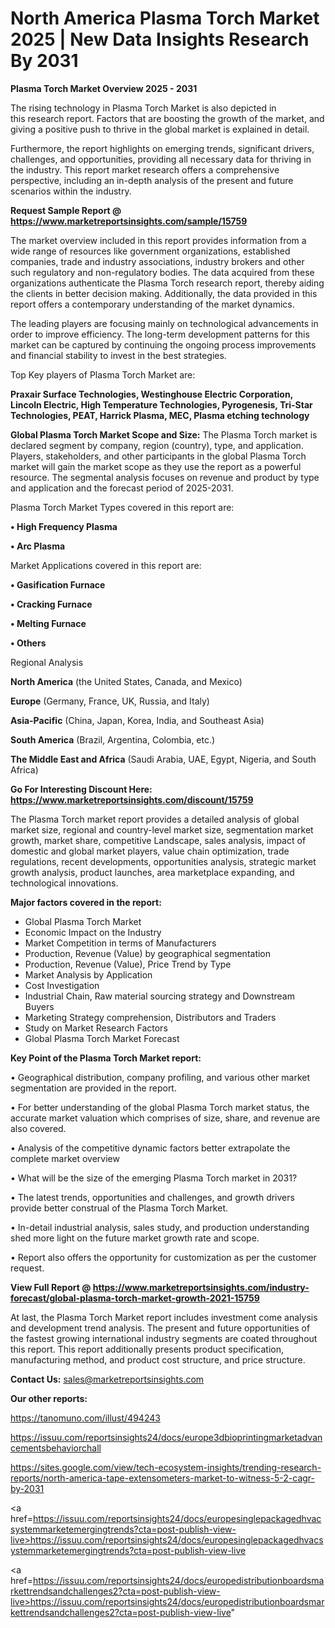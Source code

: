  # North America Plasma Torch Market 2025 | New Data Insights Research By 2031

<Strong> Plasma Torch Market Overview 2025 - 2031</strong>

The rising technology in Plasma Torch Market is also depicted in this research report. Factors that are boosting the growth of the market, and giving a positive push to thrive in the global market is explained in detail.

Furthermore, the report highlights on emerging trends, significant drivers, challenges, and opportunities, providing all necessary data for thriving in the industry. This report market research offers a comprehensive perspective, including an in-depth analysis of the present and future scenarios within the industry.

<strong>Request Sample Report @ <a href=https://www.marketreportsinsights.com/sample/15759>https://www.marketreportsinsights.com/sample/15759</a></strong>

The market overview included in this report provides information from a wide range of resources like government organizations, established companies, trade and industry associations, industry brokers and other such regulatory and non-regulatory bodies. The data acquired from these organizations authenticate the Plasma Torch research report, thereby aiding the clients in better decision making. Additionally, the data provided in this report offers a contemporary understanding of the market dynamics.

The leading players are focusing mainly on technological advancements in order to improve efficiency. The long-term development patterns for this market can be captured by continuing the ongoing process improvements and financial stability to invest in the best strategies.

Top Key players of Plasma Torch Market are:

<strong>Praxair Surface Technologies, Westinghouse Electric Corporation, Lincoln Electric, High Temperature Technologies, Pyrogenesis, Tri-Star Technologies, PEAT, Harrick Plasma, MEC, Plasma etching technology</strong>

<strong><b>Global Plasma Torch Market Scope and Size:</b></strong>
The Plasma Torch market is declared segment by company, region (country), type, and application. Players, stakeholders, and other participants in the global Plasma Torch market will gain the market scope as they use the report as a powerful resource. The segmental analysis focuses on revenue and product by type and application and the forecast period of 2025-2031.

Plasma Torch Market Types covered in this report are:

<strong>• High Frequency Plasma

• Arc Plasma</strong>

Market Applications covered in this report are:

<strong>• Gasification Furnace

• Cracking Furnace

• Melting Furnace

• Others</strong> 

Regional Analysis

<strong>North America</strong> (the United States, Canada, and Mexico)

<strong>Europe</strong> (Germany, France, UK, Russia, and Italy)

<strong>Asia-Pacific</strong> (China, Japan, Korea, India, and Southeast Asia)

<strong>South America</strong> (Brazil, Argentina, Colombia, etc.)

<strong>The Middle East and Africa</strong> (Saudi Arabia, UAE, Egypt, Nigeria, and South Africa)

<strong>Go For Interesting Discount Here: <a href=https://www.marketreportsinsights.com/discount/15759>https://www.marketreportsinsights.com/discount/15759</a></strong>

The Plasma Torch market report provides a detailed analysis of global market size, regional and country-level market size, segmentation market growth, market share, competitive Landscape, sales analysis, impact of domestic and global market players, value chain optimization, trade regulations, recent developments, opportunities analysis, strategic market growth analysis, product launches, area marketplace expanding, and technological innovations.

<strong><b>Major factors covered in the report:</b></strong>
<ul>
  <li>Global Plasma Torch Market </li>
  <li>Economic Impact on the Industry</li>
  <li>Market Competition in terms of Manufacturers</li>
  <li>Production, Revenue (Value) by geographical segmentation</li>
  <li>Production, Revenue (Value), Price Trend by Type</li>
  <li>Market Analysis by Application</li>
  <li>Cost Investigation</li>
  <li>Industrial Chain, Raw material sourcing strategy and Downstream Buyers</li>
  <li>Marketing Strategy comprehension, Distributors and Traders</li>
  <li>Study on Market Research Factors</li>
  <li>Global Plasma Torch Market Forecast</li>
</ul>

<strong><b>Key Point of the Plasma Torch Market report:</b></strong>

• Geographical distribution, company profiling, and various other market segmentation are provided in the report.

• For better understanding of the global Plasma Torch market status, the accurate market valuation which comprises of size, share, and revenue are also covered.

• Analysis of the competitive dynamic factors better extrapolate the complete market overview

• What will be the size of the emerging Plasma Torch market in 2031?

• The latest trends, opportunities and challenges, and growth drivers provide better construal of the Plasma Torch Market.

• In-detail industrial analysis, sales study, and production understanding shed more light on the future market growth rate and scope.

• Report also offers the opportunity for customization as per the customer request.

<strong><b>View Full Report @ <a href=https://www.marketreportsinsights.com/industry-forecast/global-plasma-torch-market-growth-2021-15759>https://www.marketreportsinsights.com/industry-forecast/global-plasma-torch-market-growth-2021-15759</a></b></strong>


At last, the Plasma Torch Market report includes investment come analysis and development trend analysis. The present and future opportunities of the fastest growing international industry segments are coated throughout this report. This report additionally presents product specification, manufacturing method, and product cost structure, and price structure.

<strong>Contact Us:</strong>
sales@marketreportsinsights.com

<strong>Our other reports:</strong>

<a href=https://tanomuno.com/illust/494243>https://tanomuno.com/illust/494243</a>

<a href=https://issuu.com/reportsinsights24/docs/europe3dbioprintingmarketadvancementsbehaviorchall>https://issuu.com/reportsinsights24/docs/europe3dbioprintingmarketadvancementsbehaviorchall</a>

<a href=https://sites.google.com/view/tech-ecosystem-insights/trending-research-reports/north-america-tape-extensometers-market-to-witness-5-2-cagr-by-2031>https://sites.google.com/view/tech-ecosystem-insights/trending-research-reports/north-america-tape-extensometers-market-to-witness-5-2-cagr-by-2031</a>

<a href=https://issuu.com/reportsinsights24/docs/europesinglepackagedhvacsystemmarketemergingtrends?cta=post-publish-view-live>https://issuu.com/reportsinsights24/docs/europesinglepackagedhvacsystemmarketemergingtrends?cta=post-publish-view-live</a>

<a href=https://issuu.com/reportsinsights24/docs/europedistributionboardsmarkettrendsandchallenges2?cta=post-publish-view-live>https://issuu.com/reportsinsights24/docs/europedistributionboardsmarkettrendsandchallenges2?cta=post-publish-view-live</a>"
